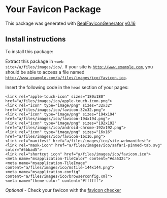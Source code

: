 # Your Favicon Package

This package was generated with [RealFaviconGenerator](https://realfavicongenerator.net/) [v0.16](https://realfavicongenerator.net/change_log#v0.16)

## Install instructions

To install this package:

Extract this package in <code>&lt;web site&gt;/a/files/images/ico/</code>. If your site is <code>http://www.example.com</code>, you should be able to access a file named <code>http://www.example.com/a/files/images/ico/favicon.ico</code>.

Insert the following code in the `head` section of your pages:

    <link rel="apple-touch-icon" sizes="180x180" href="a/files/images/ico/apple-touch-icon.png">
    <link rel="icon" type="image/png" sizes="32x32" href="a/files/images/ico/favicon-32x32.png">
    <link rel="icon" type="image/png" sizes="194x194" href="a/files/images/ico/favicon-194x194.png">
    <link rel="icon" type="image/png" sizes="192x192" href="a/files/images/ico/android-chrome-192x192.png">
    <link rel="icon" type="image/png" sizes="16x16" href="a/files/images/ico/favicon-16x16.png">
    <link rel="manifest" href="a/files/images/ico/site.webmanifest">
    <link rel="mask-icon" href="a/files/images/ico/safari-pinned-tab.svg" color="#5bbad5">
    <link rel="shortcut icon" href="a/files/images/ico/favicon.ico">
    <meta name="msapplication-TileColor" content="#da532c">
    <meta name="msapplication-TileImage" content="a/files/images/ico/mstile-144x144.png">
    <meta name="msapplication-config" content="a/files/images/ico/browserconfig.xml">
    <meta name="theme-color" content="#ffffff">

*Optional* - Check your favicon with the [favicon checker](https://realfavicongenerator.net/favicon_checker)